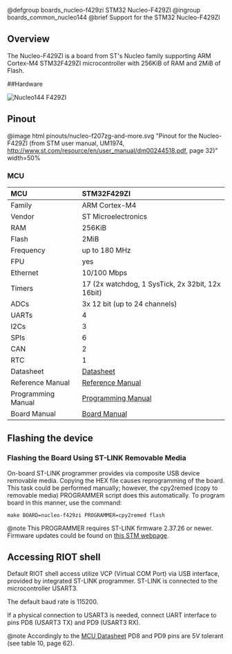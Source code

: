 @defgroup    boards_nucleo-f429zi STM32 Nucleo-F429ZI
@ingroup     boards_common_nucleo144
@brief       Support for the STM32 Nucleo-F429ZI

## Overview

The Nucleo-F429ZI is a board from ST's Nucleo family supporting ARM Cortex-M4
STM32F429ZI microcontroller with 256KiB of RAM and 2MiB of Flash.

##Hardware

![Nucleo144 F429ZI](https://www.st.com/bin/ecommerce/api/image.PF262637.en.feature-description-include-personalized-no-cpn-medium.jpg)

## Pinout

@image html pinouts/nucleo-f207zg-and-more.svg "Pinout for the Nucleo-F429ZI (from STM user manual, UM1974, http://www.st.com/resource/en/user_manual/dm00244518.pdf, page 32)" width=50%

### MCU

| MCU          | STM32F429ZI
|:-------------|:--------------------|
| Family       | ARM Cortex-M4       |
| Vendor       | ST Microelectronics |
| RAM          | 256KiB              |
| Flash        | 2MiB                |
| Frequency    | up to 180 MHz       |
| FPU          | yes                 |
| Ethernet     | 10/100 Mbps         |
| Timers       | 17 (2x watchdog, 1 SysTick, 2x 32bit, 12x 16bit) |
| ADCs         | 3x 12 bit (up to 24 channels) |
| UARTs        | 4                   |
| I2Cs         | 3                   |
| SPIs         | 6                   |
| CAN          | 2                   |
| RTC          | 1                   |
| Datasheet    | [Datasheet](https://www.st.com/resource/en/datasheet/stm32f429zi.pdf)|
| Reference Manual | [Reference Manual](https://www.st.com/resource/en/reference_manual/rm0090-stm32f405415-stm32f407417-stm32f427437-and-stm32f429439-advanced-armbased-32bit-mcus-stmicroelectronics.pdf)|
| Programming Manual | [Programming Manual](https://www.st.com/resource/en/programming_manual/pm0214-stm32-cortexm4-mcus-and-mpus-programming-manual-stmicroelectronics.pdf)|
| Board Manual | [Board Manual](https://www.st.com/resource/en/user_manual/dm00244518-stm32-nucleo-144-boards-stmicroelectronics.pdf)|

## Flashing the device

### Flashing the Board Using ST-LINK Removable Media

On-board ST-LINK programmer provides via composite USB device removable media.
Copying the HEX file causes reprogramming of the board. This task
could be performed manually; however, the cpy2remed (copy to removable
media) PROGRAMMER script does this automatically. To program board in
this manner, use the command:
```
make BOARD=nucleo-f429zi PROGRAMMER=cpy2remed flash
```
@note This PROGRAMMER requires ST-LINK firmware 2.37.26 or newer. Firmware updates
could be found on [this STM webpage](https://www.st.com/en/development-tools/stsw-link007.html).

## Accessing RIOT shell

Default RIOT shell access utilize VCP (Virtual COM Port) via USB interface,
provided by integrated ST-LINK programmer. ST-LINK is connected to the
microcontroller USART3.

The default baud rate is 115200.

If a physical connection to USART3 is needed, connect UART interface to pins
PD8 (USART3 TX) and PD9 (USART3 RX).

@note Accordingly to the [MCU Datasheet](https://www.st.com/resource/en/datasheet/stm32f429zi.pdf)
PD8 and PD9 pins are 5V tolerant (see table 10, page 62).

